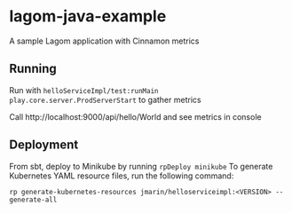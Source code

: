 # lagom-java-example
A sample Lagom application with Cinnamon metrics

## Running
Run with `helloServiceImpl/test:runMain play.core.server.ProdServerStart` to gather metrics

Call http://localhost:9000/api/hello/World and see metrics in console

## Deployment
From sbt, deploy to Minikube by running `rpDeploy minikube`
To generate Kubernetes YAML resource files, run the following command:

`rp generate-kubernetes-resources jmarin/helloserviceimpl:<VERSION> --generate-all`
